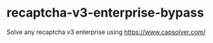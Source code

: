# recaptcha-v3-enterprise-bypass
Solve any recaptcha v3 enterprise using https://www.capsolver.com/



                                                     